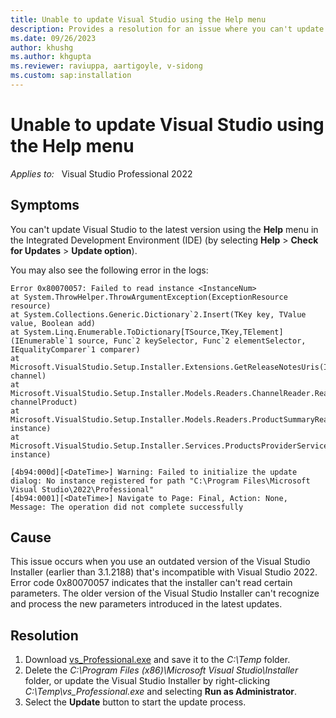 ```yaml
---
title: Unable to update Visual Studio using the Help menu
description: Provides a resolution for an issue where you can't update Visual Studio using the Help menu.
ms.date: 09/26/2023
author: khushg
ms.author: khgupta
ms.reviewer: raviuppa, aartigoyle, v-sidong
ms.custom: sap:installation
---
```

# Unable to update Visual Studio using the Help menu

_Applies to:_ &nbsp; Visual Studio Professional 2022

## Symptoms

You can't update Visual Studio to the latest version using the **Help** menu in the Integrated Development Environment (IDE) (by selecting **Help** > **Check for Updates** > **Update option**).

You may also see the following error in the logs:

```output
Error 0x80070057: Failed to read instance <InstanceNum>
at System.ThrowHelper.ThrowArgumentException(ExceptionResource resource) 
at System.Collections.Generic.Dictionary`2.Insert(TKey key, TValue value, Boolean add) 
at System.Linq.Enumerable.ToDictionary[TSource,TKey,TElement](IEnumerable`1 source, Func`2 keySelector, Func`2 elementSelector, IEqualityComparer`1 comparer) 
at Microsoft.VisualStudio.Setup.Installer.Extensions.GetReleaseNotesUris(IChannel channel) 
at Microsoft.VisualStudio.Setup.Installer.Models.Readers.ChannelReader.ReadFromChannel(ChannelNode`1 channelProduct) 
at Microsoft.VisualStudio.Setup.Installer.Models.Readers.ProductSummaryReader.ReadFromInstance(IInstance instance) 
at Microsoft.VisualStudio.Setup.Installer.Services.ProductsProviderService.TryGetInstalledProductSummary(IInstance instance) 

[4b94:000d][<DateTime>] Warning: Failed to initialize the update dialog: No instance registered for path "C:\Program Files\Microsoft Visual Studio\2022\Professional" 
[4b94:0001][<DateTime>] Navigate to Page: Final, Action: None, Message: The operation did not complete successfully 
```

## Cause

This issue occurs when you use an outdated version of the Visual Studio Installer (earlier than 3.1.2188) that's incompatible with Visual Studio 2022. Error code 0x80070057 indicates that the installer can't read certain parameters. The older version of the Visual Studio Installer can't recognize and process the new parameters introduced in the latest updates.

## Resolution

1. Download [vs_Professional.exe](https://aka.ms/vs/17/release/vs_Professional.exe) and save it to the *C:\Temp* folder.
1. Delete the *C:\Program Files (x86)\Microsoft Visual Studio\Installer* folder, or update the Visual Studio Installer by right-clicking *C:\Temp\vs_Professional.exe* and selecting **Run as Administrator**.
1. Select the **Update** button to start the update process.
